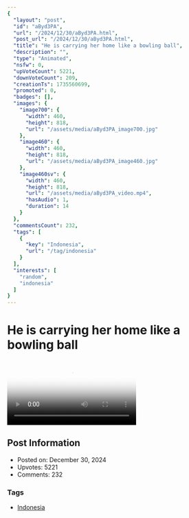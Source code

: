 ```yaml
---
{
  "layout": "post",
  "id": "aByd3PA",
  "url": "/2024/12/30/aByd3PA.html",
  "post_url": "/2024/12/30/aByd3PA.html",
  "title": "He is carrying her home like a bowling ball",
  "description": "",
  "type": "Animated",
  "nsfw": 0,
  "upVoteCount": 5221,
  "downVoteCount": 209,
  "creationTs": 1735560699,
  "promoted": 0,
  "badges": [],
  "images": {
    "image700": {
      "width": 460,
      "height": 818,
      "url": "/assets/media/aByd3PA_image700.jpg"
    },
    "image460": {
      "width": 460,
      "height": 818,
      "url": "/assets/media/aByd3PA_image460.jpg"
    },
    "image460sv": {
      "width": 460,
      "height": 818,
      "url": "/assets/media/aByd3PA_video.mp4",
      "hasAudio": 1,
      "duration": 14
    }
  },
  "commentsCount": 232,
  "tags": [
    {
      "key": "Indonesia",
      "url": "/tag/indonesia"
    }
  ],
  "interests": [
    "random",
    "indonesia"
  ]
}
---
```


# He is carrying her home like a bowling ball

<video controls playsinline loop poster="/assets/media/aByd3PA_image460.jpg">
  <source src="/assets/media/aByd3PA_video.mp4" type="video/mp4">
  Your browser does not support the video tag.
</video>

## Post Information

- Posted on: December 30, 2024
- Upvotes: 5221
- Comments: 232

### Tags

- [Indonesia](/tag/Indonesia)
